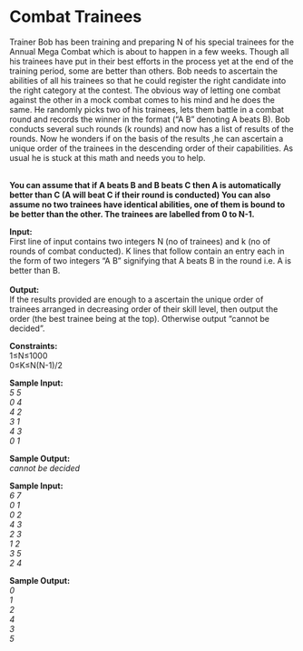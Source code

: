 Combat Trainees
===============
Trainer Bob has been training and preparing N of his special trainees for the Annual Mega Combat which is about to happen in a few weeks. Though all his trainees have put in their best efforts in the process yet at the end of the training period, some are better than others. Bob needs to ascertain the abilities of all his trainees so that he could register the right candidate into the right category at the contest. The obvious way of letting one combat against the other in a mock combat comes to his mind and he does the same. He randomly picks two of his trainees, lets them battle in a combat round and records the winner in the format (“A B” denoting A beats B). Bob conducts several such rounds (k rounds) and now has a list of results of the rounds. Now he wonders if on the basis of the results ,he can ascertain a unique order of the trainees in the descending order of their capabilities.
As usual he is stuck at this math and needs you to help.<br/><br/>

**You can assume that if A beats B and B beats C then A is automatically better than C (A will beat C if their round is conducted)
You can also assume no two trainees have identical abilities, one of them is bound to be better than the other.
The trainees are labelled from 0 to N-1.**<br/>

**Input:**<br/>
First line of input contains two integers N (no of trainees) and k (no of rounds of combat conducted).
K lines that follow contain an entry each in the form of two integers “A B” signifying that A beats B in 
the round i.e. A is better than B.<br/><br/>
**Output:**<br/>
If the results provided are enough to a ascertain the unique order of trainees arranged in decreasing order of their skill level, then output the order (the best trainee being at the top).
Otherwise output “cannot be decided”.

**Constraints:**<br/>
1≤N≤1000<br/>
0≤K≤N(N-1)/2<br/>


**Sample Input:**<br/>
*5 5<br/>
0 4<br/>
4 2<br/>
3 1<br/>
4 3<br/>
0 1<br/>*

**Sample Output:**<br/>
*cannot be decided*<br/>

**Sample Input:**<br/>
*6 7<br/>
0 1<br/>
0 2<br/>
4 3<br/>
2 3<br/>
1 2<br/>
3 5<br/>
2 4<br/>*

**Sample Output:**<br/>
*0<br/>
1<br/>
2<br/>
4<br/>
3<br/>
5<br/>*


